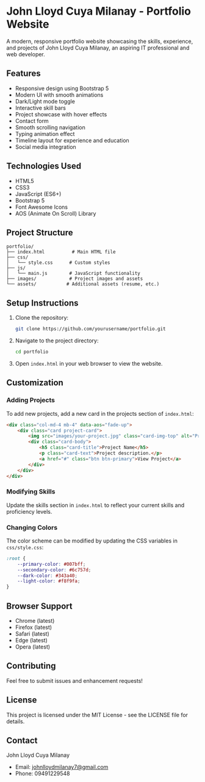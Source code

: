 # John Lloyd Cuya Milanay - Portfolio Website

A modern, responsive portfolio website showcasing the skills, experience, and projects of John Lloyd Cuya Milanay, an aspiring IT professional and web developer.

## Features

- Responsive design using Bootstrap 5
- Modern UI with smooth animations
- Dark/Light mode toggle
- Interactive skill bars
- Project showcase with hover effects
- Contact form
- Smooth scrolling navigation
- Typing animation effect
- Timeline layout for experience and education
- Social media integration

## Technologies Used

- HTML5
- CSS3
- JavaScript (ES6+)
- Bootstrap 5
- Font Awesome Icons
- AOS (Animate On Scroll) Library

## Project Structure

```
portfolio/
├── index.html          # Main HTML file
├── css/
│   └── style.css      # Custom styles
├── js/
│   └── main.js        # JavaScript functionality
├── images/            # Project images and assets
└── assets/           # Additional assets (resume, etc.)
```

## Setup Instructions

1. Clone the repository:
   ```bash
   git clone https://github.com/yourusername/portfolio.git
   ```

2. Navigate to the project directory:
   ```bash
   cd portfolio
   ```

3. Open `index.html` in your web browser to view the website.

## Customization

### Adding Projects
To add new projects, add a new card in the projects section of `index.html`:

```html
<div class="col-md-4 mb-4" data-aos="fade-up">
    <div class="card project-card">
        <img src="images/your-project.jpg" class="card-img-top" alt="Project Name">
        <div class="card-body">
            <h5 class="card-title">Project Name</h5>
            <p class="card-text">Project description.</p>
            <a href="#" class="btn btn-primary">View Project</a>
        </div>
    </div>
</div>
```

### Modifying Skills
Update the skills section in `index.html` to reflect your current skills and proficiency levels.

### Changing Colors
The color scheme can be modified by updating the CSS variables in `css/style.css`:

```css
:root {
    --primary-color: #007bff;
    --secondary-color: #6c757d;
    --dark-color: #343a40;
    --light-color: #f8f9fa;
}
```

## Browser Support

- Chrome (latest)
- Firefox (latest)
- Safari (latest)
- Edge (latest)
- Opera (latest)

## Contributing

Feel free to submit issues and enhancement requests!

## License

This project is licensed under the MIT License - see the LICENSE file for details.

## Contact

John Lloyd Cuya Milanay
- Email: johnlloydmilanay7@gmail.com
- Phone: 09491229548 